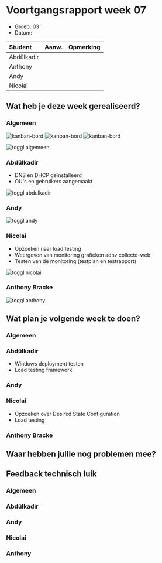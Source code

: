 # Voortgangsrapport week 07

* Groep: 03
* Datum: 

| Student  | Aanw. | Opmerking |
| :---     | :---  | :---      |
| Abdülkadir |       |           |
| Anthony |       |           |
| Andy |       |           |
| Nicolai |       |           |

## Wat heb je deze week gerealiseerd?

### Algemeen

![kanban-bord](https://github.com/HoGentTIN/ops3-g03/blob/master/weekrapport/image/week7_kanban1.PNG)
![kanban-bord](https://github.com/HoGentTIN/ops3-g03/blob/master/weekrapport/image/week7_kanban2.PNG)
![kanban-bord](https://github.com/HoGentTIN/ops3-g03/blob/master/weekrapport/image/week7_kanban3.PNG)

![toggl algemeen](https://github.com/HoGentTIN/ops3-g03/blob/master/weekrapport/image/week7_toggl_algemeen.PNG)

### Abdülkadir

* DNS en DHCP geïnstalleerd
* OU's en gebruikers aangemaakt

![toggl abdulkadir](https://github.com/HoGentTIN/ops3-g03/blob/master/weekrapport/image/week7_toggl_abdulkadir.PNG)

### Andy



![toggl andy](https://github.com/HoGentTIN/ops3-g03/blob/master/weekrapport/image/week7_toggl_andy.PNG)



### Nicolai

* Opzoeken naar load testing
* Weergeven van monitoring grafieken adhv collectd-web
* Testen van de monitoring (testplan en testrapport)

![toggl nicolai](https://github.com/HoGentTIN/ops3-g03/blob/master/weekrapport/image/week7_toggl_nicolai.PNG)

### Anthony Bracke



![toggl anthony](https://github.com/HoGentTIN/ops3-g03/blob/master/weekrapport/image/week7_toggl_anthony.PNG)

## Wat plan je volgende week te doen?

### Algemeen

### Abdülkadir 

* Windows deployment testen
* Load testing framework


### Andy


### Nicolai
* Opzoeken over Desired State Configuration
* Load testing

### Anthony Bracke


## Waar hebben jullie nog problemen mee?


## Feedback technisch luik

### Algemeen

### Abdülkadir

### Andy

### Nicolai

### Anthony


